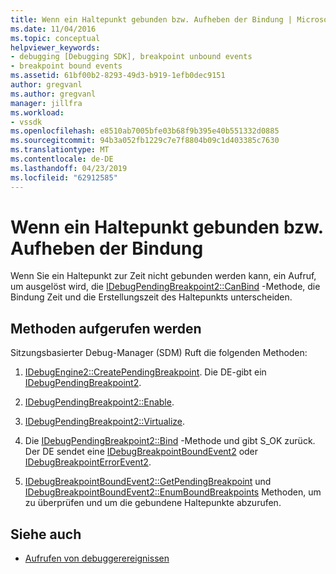 ```yaml
---
title: Wenn ein Haltepunkt gebunden bzw. Aufheben der Bindung | Microsoft-Dokumentation
ms.date: 11/04/2016
ms.topic: conceptual
helpviewer_keywords:
- debugging [Debugging SDK], breakpoint unbound events
- breakpoint bound events
ms.assetid: 61bf00b2-8293-49d3-b919-1efb0dec9151
author: gregvanl
ms.author: gregvanl
manager: jillfra
ms.workload:
- vssdk
ms.openlocfilehash: e8510ab7005bfe03b68f9b395e40b551332d0885
ms.sourcegitcommit: 94b3a052fb1229c7e7f8804b09c1d403385c7630
ms.translationtype: MT
ms.contentlocale: de-DE
ms.lasthandoff: 04/23/2019
ms.locfileid: "62912585"
---
```

# <a name="when-a-breakpoint-binds-or-becomes-unbound"></a>Wenn ein Haltepunkt gebunden bzw. Aufheben der Bindung
Wenn Sie ein Haltepunkt zur Zeit nicht gebunden werden kann, ein Aufruf, um ausgelöst wird, die [IDebugPendingBreakpoint2::CanBind](../../extensibility/debugger/reference/idebugpendingbreakpoint2-canbind.md) -Methode, die Bindung Zeit und die Erstellungszeit des Haltepunkts unterscheiden.

## <a name="methods-called"></a>Methoden aufgerufen werden
 Sitzungsbasierter Debug-Manager (SDM) Ruft die folgenden Methoden:

1. [IDebugEngine2::CreatePendingBreakpoint](../../extensibility/debugger/reference/idebugengine2-creatependingbreakpoint.md). Die DE-gibt ein [IDebugPendingBreakpoint2](../../extensibility/debugger/reference/idebugpendingbreakpoint2.md).

2. [IDebugPendingBreakpoint2::Enable](../../extensibility/debugger/reference/idebugpendingbreakpoint2-enable.md).

3. [IDebugPendingBreakpoint2::Virtualize](../../extensibility/debugger/reference/idebugpendingbreakpoint2-virtualize.md).

4. Die [IDebugPendingBreakpoint2::Bind](../../extensibility/debugger/reference/idebugpendingbreakpoint2-bind.md) -Methode und gibt S_OK zurück. Der DE sendet eine [IDebugBreakpointBoundEvent2](../../extensibility/debugger/reference/idebugbreakpointboundevent2.md) oder [IDebugBreakpointErrorEvent2](../../extensibility/debugger/reference/idebugbreakpointerrorevent2.md).

5. [IDebugBreakpointBoundEvent2::GetPendingBreakpoint](../../extensibility/debugger/reference/idebugbreakpointboundevent2-getpendingbreakpoint.md) und [IDebugBreakpointBoundEvent2::EnumBoundBreakpoints](../../extensibility/debugger/reference/idebugbreakpointboundevent2-enumboundbreakpoints.md) Methoden, um zu überprüfen und um die gebundene Haltepunkte abzurufen.

## <a name="see-also"></a>Siehe auch
- [Aufrufen von debuggerereignissen](../../extensibility/debugger/calling-debugger-events.md)